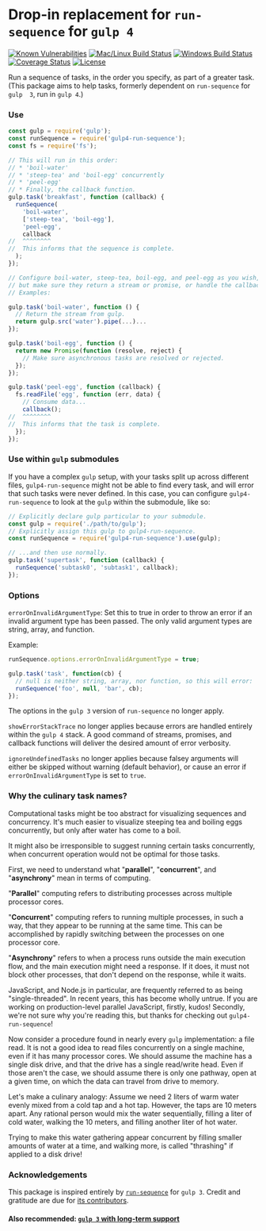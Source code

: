 # Drop-in replacement for `run-sequence` for `gulp 4`

[![Known Vulnerabilities][snyk-image]][snyk-url]
[![Mac/Linux Build Status][travis-image]][travis-url]
[![Windows Build Status][appveyor-image]][appveyor-url]
[![Coverage Status][coveralls-image]][coveralls-url]
[![License][license-image]][license-url]

Run a sequence of tasks, in the order you specify, as part of a greater task. 
(This package aims to help tasks, formerly dependent on `run-sequence` for `gulp 
3`, run in `gulp 4`.)

### Use

```javascript
const gulp = require('gulp');
const runSequence = require('gulp4-run-sequence');
const fs = require('fs');

// This will run in this order:
// * 'boil-water'
// * 'steep-tea' and 'boil-egg' concurrently
// * 'peel-egg'
// * Finally, the callback function.
gulp.task('breakfast', function (callback) {
  runSequence(
    'boil-water',
    ['steep-tea', 'boil-egg'],
    'peel-egg',
    callback
//  ^^^^^^^^
//  This informs that the sequence is complete.
  );
});

// Configure boil-water, steep-tea, boil-egg, and peel-egg as you wish,
// but make sure they return a stream or promise, or handle the callback.
// Examples:

gulp.task('boil-water', function () {
  // Return the stream from gulp.
  return gulp.src('water').pipe(...)...
});

gulp.task('boil-egg', function () {
  return new Promise(function (resolve, reject) {
    // Make sure asynchronous tasks are resolved or rejected.
  });
});

gulp.task('peel-egg', function (callback) {
  fs.readFile('egg', function (err, data) {
    // Consume data...
    callback();
//  ^^^^^^^^
//  This informs that the task is complete.
  });
});
```

### Use within `gulp` submodules

If you have a complex `gulp` setup, with your tasks split up across different 
files, `gulp4-run-sequence` might not be able to find every task, and will error 
that such tasks were never defined. In this case, you can configure 
`gulp4-run-sequence` to look at the `gulp` within the submodule, like so:

```javascript
// Explicitly declare gulp particular to your submodule.
const gulp = require('./path/to/gulp');
// Explicitly assign this gulp to gulp4-run-sequence.
const runSequence = require('gulp4-run-sequence').use(gulp);

// ...and then use normally.
gulp.task('supertask', function (callback) {
  runSequence('subtask0', 'subtask1', callback);
});
```

### Options

`errorOnInvalidArgumentType`: Set this to true in order to throw an error if an 
invalid argument type has been passed. The only valid argument types are string, 
array, and function.

Example:

```javascript
runSequence.options.errorOnInvalidArgumentType = true;

gulp.task('task', function(cb) {
  // null is neither string, array, nor function, so this will error:
  runSequence('foo', null, 'bar', cb);
});
```

The options in the `gulp 3` version of `run-sequence` no longer apply. 

`showErrorStackTrace` no longer applies because errors are handled entirely 
within the `gulp 4` stack. A good command of streams, promises, and callback 
functions will deliver the desired amount of error verbosity.

`ignoreUndefinedTasks` no longer applies because falsey arguments will either be 
skipped without warning (default behavior), or cause an error if 
`errorOnInvalidArgumentType` is set to `true`. 

### Why the culinary task names?

Computational tasks might be too abstract for visualizing sequences and 
concurrency. It's much easier to visualize steeping tea and boiling eggs 
concurrently, but only after water has come to a boil.

It might also be irresponsible to suggest running certain tasks concurrently, 
when concurrent operation would not be optimal for those tasks.

First, we need to understand what "__parallel__", "__concurrent__", and 
"__asynchrony__" mean in terms of computing.

"__Parallel__" computing refers to distributing processes across multiple 
processor cores.

"__Concurrent__" computing refers to running multiple processes, in such a way, 
that they appear to be running at the same time. This can be accomplished by 
rapidly switching between the processes on one processor core.

"__Asynchrony__" refers to when a process runs outside the main execution flow, 
and the main execution might need a response. If it does, it must not block 
other processes, that don't depend on the response, while it waits.

JavaScript, and Node.js in particular, are frequently referred to as being 
"single-threaded". In recent years, this has become wholly untrue. If you are 
working on production-level parallel JavaScript, firstly, kudos! Secondly, we're 
not sure why you're reading this, but thanks for checking out 
`gulp4-run-sequence`!

Now consider a procedure found in nearly every `gulp` implementation: a file 
read. It is not a good idea to read files concurrently on a single machine, even 
if it has many processor cores. We should assume the machine has a single disk 
drive, and that the drive has a single read/write head. Even if those aren't the 
case, we should assume there is only one pathway, open at a given time, on which 
the data can travel from drive to memory.

Let's make a culinary analogy: Assume we need 2 liters of warm water evenly 
mixed from a cold tap and a hot tap. However, the taps are 10 meters apart. Any 
rational person would mix the water sequentially, filling a liter of cold water, 
walking the 10 meters, and filling another liter of hot water.

Trying to make this water gathering appear concurrent by filling smaller 
amounts of water at a time, and walking more, is called "thrashing" if applied 
to a disk drive!

### Acknowledgements

This package is inspired entirely by 
[`run-sequence`](https://github.com/OverZealous/run-sequence) for `gulp 3`. 
Credit and gratitude are due for 
[its contributors](https://github.com/OverZealous/run-sequence/graphs/contributors). 

#### Also recommended: [`gulp 3` with long-term support](https://github.com/electric-eloquence/gulp)

[snyk-image]: https://snyk.io/test/github/electric-eloquence/gulp4-run-sequence/master/badge.svg
[snyk-url]: https://snyk.io/test/github/electric-eloquence/gulp4-run-sequence/master

[travis-image]: https://img.shields.io/travis/electric-eloquence/gulp4-run-sequence.svg?label=mac%20%26%20linux
[travis-url]: https://travis-ci.org/electric-eloquence/gulp4-run-sequence

[appveyor-image]: https://img.shields.io/appveyor/ci/e2tha-e/gulp4-run-sequence.svg?label=windows
[appveyor-url]: https://ci.appveyor.com/project/e2tha-e/gulp4-run-sequence

[coveralls-image]: https://img.shields.io/coveralls/electric-eloquence/gulp4-run-sequence/master.svg
[coveralls-url]: https://coveralls.io/r/electric-eloquence/gulp4-run-sequence

[license-image]: https://img.shields.io/github/license/electric-eloquence/gulp4-run-sequence.svg
[license-url]: https://raw.githubusercontent.com/electric-eloquence/gulp4-run-sequence/master/LICENSE

